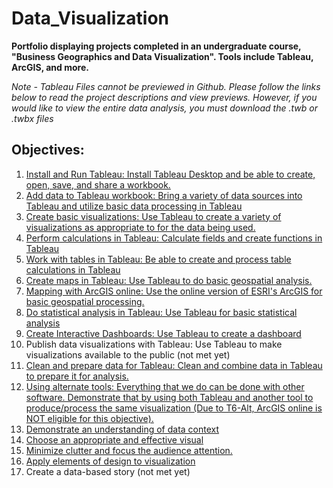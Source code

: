 # Data_Visualization
**Portfolio displaying projects completed in an undergraduate course, "Business Geographics and Data Visualization". Tools include Tableau, ArcGIS, and more.**   
  
*Note - Tableau Files cannot be previewed in Github. Please follow the links below to read the project descriptions and view previews. However, if you would like to view the entire data analysis, you must download the .twb or .twbx files*  

## Objectives:
1. [Install and Run Tableau: Install Tableau Desktop and be able to create, open, save, and share a workbook.](./Class_Objectives.md#obj_1)   
2. [Add data to Tableau workbook: Bring a variety of data sources into Tableau and utilize basic data processing in Tableau](./Class_Objectives.md#obj_2)    
3. [Create basic visualizations: Use Tableau to create a variety of visualizations as appropriate to for the data being used.](./Class_Objectives.md#obj_3)   
4. [Perform calculations in Tableau: Calculate fields and create functions in Tableau](./Class_Objectives.md#obj_4)    
5. [Work with tables in Tableau: Be able to create and process table calculations in Tableau](./Class_Objectives.md#obj_5)      
6. [Create maps in Tableau: Use Tableau to do basic geospatial analysis.](./Class_Objectives.md#obj_6)     
7. [Mapping with ArcGIS online: Use the online version of ESRI's ArcGIS for basic geospatial processing.](./Class_Objectives.md#obj_7)       
8. [Do statistical analysis in Tableau: Use Tableau for basic statistical analysis](./Class_Objectives.md#obj_8)   
9. [Create Interactive Dashboards: Use Tableau to create a dashboard](./Class_Objectives.md#obj_9)   
10. Publish data visualizations with Tableau: Use Tableau to make visualizations available to the public (not met yet)     
11. [Clean and prepare data for Tableau: Clean and combine data in Tableau to prepare it for analysis.](./Class_Objectives.md#obj_11)     
12. [Using alternate tools: Everything that we do can be done with other software. Demonstrate that by using both Tableau and another tool to produce/process the same visualization (Due to T6-Alt, ArcGIS online is NOT eligible for this objective).](./Class_Objectives.md#obj_12)    
13. [Demonstrate an understanding of data context](./Class_Objectives.md#obj_13)   
14. [Choose an appropriate and effective visual](./Class_Objectives.md#obj_14)  
15. [Minimize clutter and focus the audience attention.](./Class_Objectives.md#obj_15)     
16. [Apply elements of design to visualization](./Class_Objectives.md#obj_16)     
17. Create a data-based story (not met yet)        

  


